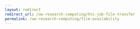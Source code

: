 ```yaml
---
layout: redirect
redirect_url: /uw-research-computing/htc-job-file-transfer
permalink: /uw-research-computing/file-availability
---
```

